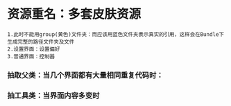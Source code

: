 #  资源重名：多套皮肤资源
    1.此时不能用group(黄色)文件夹：而应该用蓝色文件夹表示真实的引用，这样会在Bundle下生成完整的路径文件夹及文件
    2.设置界面：设置偏好
    3.普通界面：控制器

### 抽取父类：当几个界面都有大量相同重复代码时：
### 抽工具类：当界面内容多变时
